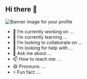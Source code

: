 ## Hi there 👋
<picture>
  <img src="[https://st-gdx.dancf.com/gaodingx/0/uxms/design/20210618-111414-c10b.png?x-oss-process=image/resize,w_1964,type_6/sharpen,120/interlace,1/format,webp](https://gd-hbimg.huaban.com/20f62a99e7b9684f0d76839ad67cba0cc3acd3654ff53-fPyXto_fw480webp)" alt="Banner image for your profile">
</picture>

- 🔭 I’m currently working on ...
- 🌱 I’m currently learning ...
- 👯 I’m looking to collaborate on ...
- 🤔 I’m looking for help with ...
- 💬 Ask me about ...
- 📫 How to reach me: ...
- 😄 Pronouns: ...
- ⚡ Fun fact: ...

